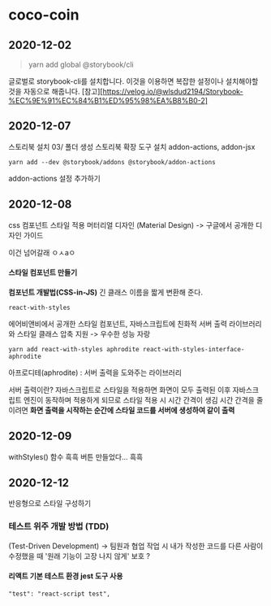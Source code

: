 
# coco-coin

## 2020-12-02
> yarn add global @storybook/cli

글로벌로 storybook-cli를 설치합니다. 이것을 이용하면 복잡한 설정이나 설치해야할 것을 자동으로 해줍니다.
[참고][https://velog.io/@wlsdud2194/Storybook-%EC%9E%91%EC%84%B1%ED%95%98%EA%B8%B0-2]

## 2020-12-07
스토리북 설치 
03/ 폴더 생성
스토리북 확장 도구 설치
addon-actions, addon-jsx

```
yarn add --dev @storybook/addons @storybook/addon-actions
```
addon-actions 설정 추가하기

## 2020-12-08
css 컴포넌트 스타일 적용
머터리얼 디자인 (Material Design) -> 구글에서 공개한 디자인 가이드

이건 넘어갈래 ㅇㅅaㅇ

#### 스타일 컴포넌트 만들기

**컴포넌트 개발법(CSS-in-JS)**
긴 클래스 이름을 짧게 변환해 준다.

```react-with-styles```

에어비앤비에서 공개한 스타일 컴포넌트, 자바스크립트에 친화적
서버 출력 라이브러리와  스타일 클래스 압축 지원  -> 우수한 성능 자랑

```
yarn add react-with-styles aphrodite react-with-styles-interface-aphrodite
```

아프로디테(aphrodite) : 서버 출력을 도와주는 라이브러리

서버 출력이란?
자바스크립트로 스타일을 적용하면 화면이 모두 출력된 이후 자바스크립트 엔진이 동작하며 적용하게 되므로 스타일 적용 시 시간 간격이 생김
시간 간격을 줄이려면 **화면 출력을 시작하는 순간에 스타일 코드를 서버에 생성하여 같이 출력**

## 2020-12-09

withStyles() 함수
흑흑 버튼 만들었다... 흑흑


## 2020-12-12

반응형으로 스타일 구성하기 

### 테스트 위주 개발 방법 (TDD)
(Test-Driven Development)
-> 팀원과 협업 작업 시 내가 작성한 코드를 다른 사람이 수정했을 때 '원래 기능이 고장 나지 않게' 보호 ?

#### 리액트 기본 테스트 환경 jest 도구 사용

```
"test": "react-script test",
```

